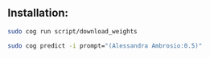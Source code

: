 ## Installation:

```bash
sudo cog run script/download_weights

sudo cog predict -i prompt="(Alessandra Ambrosio:0.5)"
```
